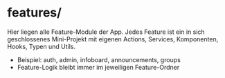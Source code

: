 # features/

Hier liegen alle Feature-Module der App. Jedes Feature ist ein in sich geschlossenes Mini-Projekt mit eigenen Actions, Services, Komponenten, Hooks, Typen und Utils.

- Beispiel: auth, admin, infoboard, announcements, groups
- Feature-Logik bleibt immer im jeweiligen Feature-Ordner 